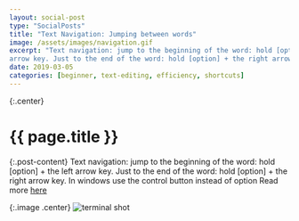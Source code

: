 ```yaml
---
layout: social-post
type: "SocialPosts"
title: "Text Navigation: Jumping between words"
image: /assets/images/navigation.gif
excerpt: "Text navigation: jump to the beginning of the word: hold [option] + the left 
arrow key. Just to the end of the word: hold [option] + the right arrow key."
date: 2019-03-05
categories: [beginner, text-editing, efficiency, shortcuts]
---
```

{:.center}
# {{ page.title }}


{:.post-content}
Text navigation: jump to the beginning of the word: hold [option] + the left 
arrow key. Just to the end of the word: hold [option] + the right arrow key. 
In windows use the control button instead of option
Read more [here](http://osxdaily.com/2012/02/23/keyboard-shortcuts-to-navigate-select-text-mac-os-x/)

{:.image .center}
![terminal shot]({{page.image}})

